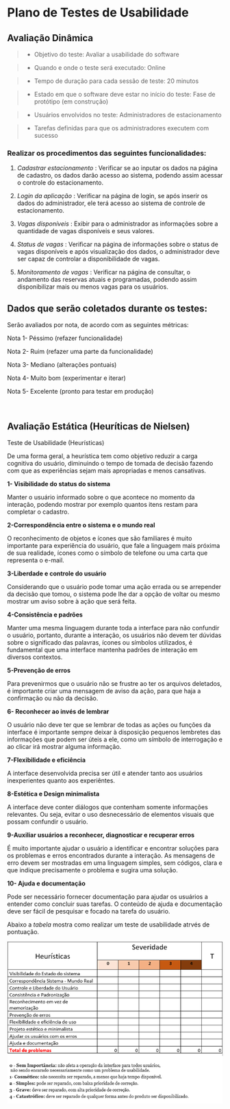 # Plano de Testes de Usabilidade
## Avaliação Dinâmica

> - Objetivo do teste: Avaliar a usabilidade do software  

> - Quando e onde o teste será executado: Online 

> - Tempo de duração para cada sessão de teste: 20 minutos 

> - Estado em que o software deve estar no início do teste: Fase de protótipo (em construção) 

> - Usuários envolvidos no teste: Administradores de estacionamento 

 
> - Tarefas definidas para que os administradores executem com sucesso

### Realizar os procedimentos das seguintes funcionalidades:  

1)  *Cadastrar estacionamento* : Verificar se ao inputar os dados na página de cadastro, os dados darão acesso ao sistema, podendo assim acessar o controle do estacionamento. 

2)  *Login da aplicação* : Verificar na página de login, se após inserir os dados do administrador, ele terá acesso ao sistema de controle de estacionamento.

3)  *Vagas disponíveis* : Exibir para o administrador as informações sobre a quantidade de vagas disponíveis e seus valores. 

4)  *Status de vagas* : Verificar na página de informações sobre o status de vagas disponíveis e
    após visualização dos dados, o administrador deve ser capaz de controlar a disponibilidade de vagas.
	  
5)  *Monitoramento de vagas* : Verificar na página de consultar, o andamento das reservas atuais e programadas, podendo assim disponibilizar mais ou menos vagas para os usuários.


## Dados que serão coletados durante os testes: 

Serão avaliados por nota, de acordo com as seguintes métricas: 

Nota 1-  Péssimo (refazer funcionalidade) 

Nota 2-  Ruim (refazer uma parte da funcionalidade) 

Nota 3-  Mediano (alterações pontuais) 

Nota 4-  Muito bom (experimentar e iterar) 

Nota 5-  Excelente (pronto para testar em produção) 


&nbsp;

## Avaliação Estática (Heuríticas de Nielsen)

Teste de Usabilidade (Heurísticas)

De uma forma geral, a heurística tem como objetivo reduzir a carga cognitiva do usuário, diminuindo o tempo de tomada de decisão fazendo com que as experiências sejam mais apropriadas e menos cansativas.

**1- Visibilidade do status do sistema**

Manter o usuário informado sobre o que acontece no momento da interação, podendo mostrar por exemplo quantos itens restam para completar o cadastro.

**2-Correspondência entre o sistema e o mundo real**

O reconhecimento de objetos e ícones que são familiares é muito importante para experiência do usuário, que fale a linguagem mais próxima de sua realidade, ícones como o símbolo de telefone ou uma carta que representa o e-mail.

**3-Liberdade e controle do usuário**

Considerando que o usuário pode tomar uma ação errada ou se arrepender da decisão que tomou, o sistema pode lhe dar a opção de voltar ou mesmo mostrar um aviso sobre à ação que será feita.

**4-Consistência e padrões**

Manter uma mesma linguagem durante toda a interface para não confundir o usuário, portanto, durante a interação, os usuários não devem ter dúvidas sobre o significado das palavras, ícones ou símbolos utilizados, é fundamental que uma interface mantenha padrões de interação em diversos contextos.

**5-Prevenção de erros**

Para prevenirmos que o usuário não se frustre ao ter os arquivos deletados, é importante criar uma mensagem de aviso da ação, para que haja a confirmação ou não da decisão.

**6- Reconhecer ao invés de lembrar**

O usuário não deve ter que se lembrar de todas as ações ou funções da interface é importante sempre deixar à disposição pequenos lembretes das informações que podem ser úteis a ele, como um símbolo de interrogação e ao clicar irá mostrar alguma informação.

**7-Flexibilidade e eficiência**

A interface desenvolvida precisa ser útil e atender tanto aos usuários inexperientes quanto aos experiêntes.

**8-Estética e Design minimalista**

A interface deve conter diálogos que contenham somente informações relevantes. Ou seja, evitar o uso desnecessário de elementos visuais que possam confundir o usuário.

**9-Auxiliar usuários a reconhecer, diagnosticar e recuperar erros**

É muito importante ajudar o usuário a identificar e encontrar soluções para os problemas e erros encontrados durante a interação. As mensagens de erro devem ser mostradas em uma linguagem simples, sem códigos, clara e que indique precisamente o problema e sugira uma solução.

**10- Ajuda e documentação**

Pode ser necessário fornecer documentação para ajudar os usuários a entender como concluir suas tarefas. O conteúdo de ajuda e documentação deve ser fácil de pesquisar e focado na tarefa do usuário.

Abaixo a *tabela* mostra como realizar um teste de usabilidade atrvés de pontuação.


![](img/Teste-de-Usabilidade.png)
